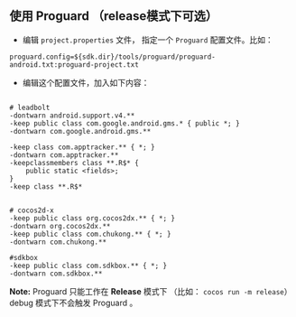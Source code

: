 ## 使用 Proguard （release模式下可选）
* 编辑 `project.properties` 文件， 指定一个 `Proguard` 配置文件。比如：
```
proguard.config=${sdk.dir}/tools/proguard/proguard-android.txt:proguard-project.txt
```

* 编辑这个配置文件，加入如下内容：

```

# leadbolt
-dontwarn android.support.v4.**
-keep public class com.google.android.gms.* { public *; }
-dontwarn com.google.android.gms.**

-keep class com.apptracker.** { *; }
-dontwarn com.apptracker.**
-keepclassmembers class **.R$* {
    public static <fields>;
}
-keep class **.R$*


# cocos2d-x
-keep public class org.cocos2dx.** { *; }
-dontwarn org.cocos2dx.**
-keep public class com.chukong.** { *; }
-dontwarn com.chukong.**

#sdkbox
-keep public class com.sdkbox.** { *; }
-dontwarn com.sdkbox.**

```

__Note:__ Proguard 只能工作在 __Release__ 模式下 （比如： `cocos run -m release`） debug 模式下不会触发 Proguard 。
